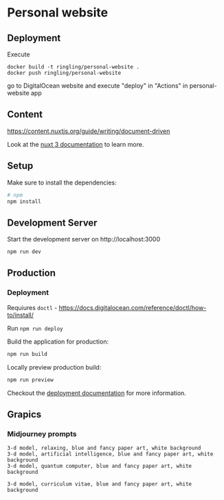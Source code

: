 # Personal website

## Deployment

Execute
```
docker build -t ringling/personal-website .
docker push ringling/personal-website
```

go to DigitalOcean website and execute "deploy" in "Actions" in personal-website app

## Content
https://content.nuxtjs.org/guide/writing/document-driven





Look at the [nuxt 3 documentation](https://v3.nuxtjs.org) to learn more.

## Setup

Make sure to install the dependencies:

```bash
# npm
npm install
```

## Development Server

Start the development server on http://localhost:3000

```bash
npm run dev
```

## Production


### Deployment

Requiures `doctl` - https://docs.digitalocean.com/reference/doctl/how-to/install/

Run `npm run deploy`





Build the application for production:

```bash
npm run build
```

Locally preview production build:

```bash
npm run preview
```

Checkout the [deployment documentation](https://v3.nuxtjs.org/guide/deploy/presets) for more information.


## Grapics


### Midjourney prompts
```
3-d model, relaxing, blue and fancy paper art, white background
3-d model, artificial intelligence, blue and fancy paper art, white background
3-d model, quantum computer, blue and fancy paper art, white background

3-d model, curriculum vitae, blue and fancy paper art, white background

```